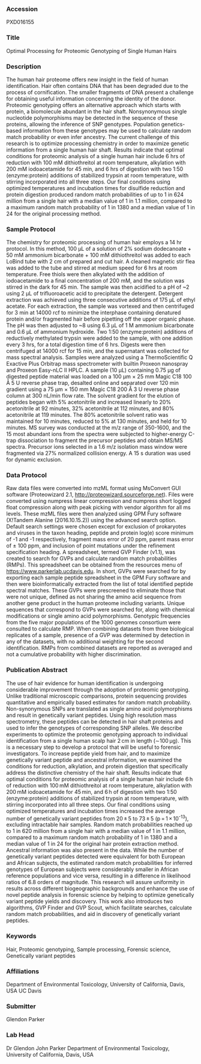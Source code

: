 ### Accession
PXD016155

### Title
Optimal Processing for Proteomic Genotyping of Single Human Hairs

### Description
The human hair proteome offers new insight in the field of human identification. Hair often contains DNA that has been degraded due to the process of cornification. The smaller fragments of DNA present a challenge for obtaining useful information concerning the identity of the donor. Proteomic genotyping offers an alternative approach which starts with protein, a biomolecule abundant in the hair shaft. Nonsynonymous single nucleotide polymorphisms may be detected in the sequence of these proteins, allowing the inference of SNP genotypes. Population genetics-based information from these genotypes may be used to calculate random match probability or even infer ancestry. The current challenge of this research is to optimize processing chemistry in order to maximize genetic information from a single human hair shaft. Results indicate that optimal conditions for proteomic analysis of a single human hair include 6 hrs of reduction with 100 mM dithiothreitol at room temperature, alkylation with 200 mM iodoacetamide for 45 min, and 6 hrs of digestion with two 1:50 (enzyme:protein) additions of stabilized trypsin at room temperature, with stirring incorporated into all three steps. Our final conditions using optimized temperatures and incubation times for disulfide reduction and protein digestion produced random match probabilities of up to 1 in 624 million from a single hair with a median value of 1 in 1.1 million, compared to a maximum random match probability of 1 in 1380 and a median value of 1 in 24 for the original processing method.

### Sample Protocol
The chemistry for proteomic processing of human hair employs a 14 hr protocol. In this method, 100 μL of a solution of 2% sodium dodecanoate + 50 mM ammonium bicarbonate + 100 mM dithiothreitol was added to each LoBind tube with 2 cm of prepared and cut hair. A cleaned magnetic stir flea was added to the tube and stirred at medium speed for 6 hrs at room temperature. Free thiols were then alkylated with the addition of iodoacetamide to a final concentration of 200 mM, and the solution was stirred in the dark for 45 min. The sample was then acidified to a pH of ~2 using 2 μL of trifluoroacetic acid to precipitate the detergent. Detergent extraction was achieved using three consecutive additions of 175 μL of ethyl acetate. For each extraction, the sample was vortexed and then centrifuged for 3 min at 14000 rcf to minimize the interphase containing denatured protein and/or fragmented hair before pipetting off the upper organic phase. The pH was then adjusted to ~8 using 6.3 μL of 1 M ammonium bicarbonate and 0.6 μL of ammonium hydroxide. Two 1:50 (enzyme:protein) additions of reductively methylated trypsin were added to the sample, with one addition every 3 hrs, for a total digestion time of 6 hrs. Digests were then centrifuged at 14000 rcf for 15 min, and the supernatant was collected for mass spectral analysis. Samples were analyzed using a ThermoScientific Q Exactive Plus Orbitrap mass spectrometer with builtin Proxeon nanospray and Proxeon Easy-nLC II HPLC. A sample (10 μL) containing 0.75 μg of digested peptide material was loaded on a 100 μm × 25 mm Magic C18 100 Å 5 U reverse phase trap, desalted online and separated over 120 min gradient using a 75 μm × 150 mm Magic C18 200 Å 3 U reverse phase column at 300 nL/min flow rate. The solvent gradient for the elution of peptides began with 5% acetonitrile and increased linearly to 20% acetonitrile at 92 minutes, 32% acetonitrile at 112 minutes, and 80% acetonitrile at 119 minutes. The 80% acetonitrile solvent ratio was maintained for 10 minutes, reduced to 5% at 130 minutes, and held for 10 minutes. MS survey was conducted at the m/z range of 350-1600, and the 15 most abundant ions from the spectra were subjected to higher-energy C-trap dissociation to fragment the precursor peptides and obtain MS/MS spectra. Precursor ions selected in a 1.6 m/z isolation mass window were fragmented via 27% normalized collision energy. A 15 s duration was used for dynamic exclusion.

### Data Protocol
Raw data files were converted into mzML format using MsConvert GUI software (Proteowizard 2.1, http://proteowizard.sourceforge.net). Files were converted using numpress linear compression and numpress short logged float compression along with peak picking with vendor algorithm for all ms levels. These mzML files were then analyzed using GPM Fury software (X!Tandem Alanine (2016.10.15.2)) using the advanced search option. Default search settings were chosen except for exclusion of prokaryotes and viruses in the taxon heading, peptide and protein log(e) score minimum of -1 and -1 respectively, fragment mass error of 20 ppm, parent mass error of ± 100 ppm, and inclusion of point mutations under the refinement specification heading. A spreadsheet, termed GVP Finder (v1.1), was created to search for GVPs and calculate random match probabilities (RMPs). This spreadsheet can be obtained from the resources menu of https://www.parkerlab.ucdavis.edu. In short, GVPs were searched for by exporting each sample peptide spreadsheet in the GPM Fury software and then were bioinformatically extracted from the list of total identified peptide spectral matches. These GVPs were prescreened to eliminate those that were not unique, defined as not sharing the amino acid sequence from another gene product in the human proteome including variants. Unique sequences that correspond to GVPs were searched for, along with chemical modifications or single amino acid polymorphisms. Genotypic frequencies from the five major populations of the 1000 genomes consortium were consulted to calculate RMP. When combining datasets from three biological replicates of a sample, presence of a GVP was determined by detection in any of the datasets, with no additional weighting for the second identification. RMPs from combined datasets are reported as averaged and not a cumulative probability with higher discrimination.

### Publication Abstract
The use of hair evidence for human identification is undergoing considerable improvement through the adoption of proteomic genotyping. Unlike traditional microscopic comparisons, protein sequencing provides quantitative and empirically based estimates for random match probability. Non-synonymous SNPs are translated as single amino acid polymorphisms and result in genetically variant peptides. Using high resolution mass spectrometry, these peptides can be detected in hair shaft proteins and used to infer the genotypes of corresponding SNP alleles. We describe experiments to optimize the proteomic genotyping approach to individual identification from a single human scalp hair 2&#x202f;cm in length (&#x223c;100&#x202f;&#x3bc;g). This is a necessary step to develop a protocol that will be useful to forensic investigators. To increase peptide yield from hair, and to maximize genetically variant peptide and ancestral information, we examined the conditions for reduction, alkylation, and protein digestion that specifically address the distinctive chemistry of the hair shaft. Results indicate that optimal conditions for proteomic analysis of a single human hair include 6&#x202f;h of reduction with 100&#x202f;mM dithiothreitol at room temperature, alkylation with 200&#x202f;mM iodoacetamide for 45&#x202f;min, and 6&#x202f;h of digestion with two 1:50 (enzyme:protein) additions of stabilized trypsin at room temperature, with stirring incorporated into all three steps. Our final conditions using optimized temperatures and incubation times increased the average number of genetically variant peptides from 20&#x202f;&#xb1;&#x202f;5 to 73&#x202f;&#xb1;&#x202f;5 (p&#x202f;=&#x202f;1&#x202f;&#xd7;&#x202f;10<sup>-13</sup>), excluding intractable hair samples. Random match probabilities reached up to 1 in 620 million from a single hair with a median value of 1 in 1.1 million, compared to a maximum random match probability of 1 in 1380 and a median value of 1 in 24 for the original hair protein extraction method. Ancestral information was also present in the data. While the number of genetically variant peptides detected were equivalent for both European and African subjects, the estimated random match probabilities for inferred genotypes of European subjects were considerably smaller in African reference populations and vice versa, resulting in a difference in likelihood ratios of 6.8 orders of magnitude. This research will assure uniformity in results across different biogeographic backgrounds and enhance the use of novel peptide analysis in forensic science by helping to optimize genetically variant peptide yields and discovery. This work also introduces two algorithms, GVP Finder and GVP Scout, which facilitate searches, calculate random match probabilities, and aid in discovery of genetically variant peptides.

### Keywords
Hair, Proteomic genotyping, Sample processing, Forensic science, Genetically variant peptides

### Affiliations
Department of Environmental Toxicology, University of California, Davis, USA
UC Davis

### Submitter
Glendon Parker

### Lab Head
Dr Glendon John Parker
Department of Environmental Toxicology, University of California, Davis, USA



